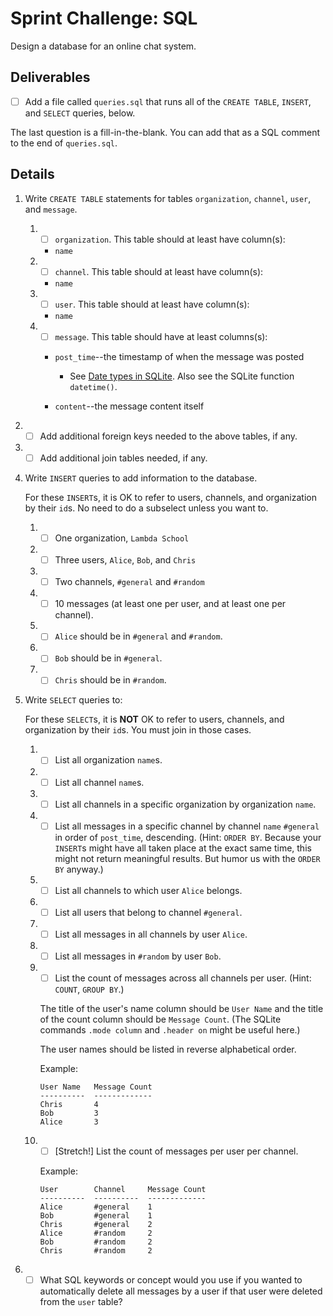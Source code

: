 # Sprint Challenge: SQL

Design a database for an online chat system.

## Deliverables

* [ ] Add a file called `queries.sql` that runs all of the `CREATE TABLE`,
`INSERT`, and `SELECT` queries, below.

The last question is a fill-in-the-blank. You can add that as a SQL
comment to the end of `queries.sql`.

## Details

1. Write `CREATE TABLE` statements for tables `organization`, `channel`, `user`,
   and `message`.

   1. * [ ] `organization`. This table should at least have column(s):
      * `name`

   2. * [ ] `channel`. This table should at least have column(s):
      * `name`

   3. * [ ] `user`. This table should at least have column(s):
      * `name`

   4. * [ ] `message`. This table should have at least columns(s):

      * `post_time`--the timestamp of when the message was posted
        * See [Date types in
          SQLite](https://www.sqlite.org/datatype3.html#date_and_time_datatype).
          Also see the SQLite function `datetime()`.

      * `content`--the message content itself

2. * [ ] Add additional foreign keys needed to the above tables, if any.

3. * [ ] Add additional join tables needed, if any.

4. Write `INSERT` queries to add information to the database.

   For these `INSERT`s, it is OK to refer to users, channels, and organization
   by their `id`s. No need to do a subselect unless you want to.

   1. * [ ] One organization, `Lambda School`
   2. * [ ] Three users, `Alice`, `Bob`, and `Chris`
   3. * [ ] Two channels, `#general` and `#random`
   4. * [ ] 10 messages (at least one per user, and at least one per channel).
   5. * [ ] `Alice` should be in `#general` and `#random`.
   6. * [ ] `Bob` should be in `#general`.
   7. * [ ] `Chris` should be in `#random`.

5. Write `SELECT` queries to:

   For these `SELECT`s, it is **NOT** OK to refer to users, channels, and
   organization by their `id`s. You must join in those cases.

   1. * [ ] List all organization `name`s.

   2. * [ ] List all channel `name`s.

   3. * [ ] List all channels in a specific organization by organization `name`.

   4. * [ ] List all messages in a specific channel by channel `name` `#general` in
      order of `post_time`, descending. (Hint: `ORDER BY`. Because your
      `INSERT`s might have all taken place at the exact same time, this might
      not return meaningful results. But humor us with the `ORDER BY` anyway.)

   5. * [ ] List all channels to which user `Alice` belongs.

   6. * [ ] List all users that belong to channel `#general`.

   7. * [ ] List all messages in all channels by user `Alice`.

   8. * [ ] List all messages in `#random` by user `Bob`.

   9. * [ ] List the count of messages across all channels per user. (Hint:
      `COUNT`, `GROUP BY`.)
      
      The title of the user's name column should be `User Name` and the title of
      the count column should be `Message Count`. (The SQLite commands
	  `.mode column` and `.header on` might be useful here.)

      The user names should be listed in reverse alphabetical order.
      
      Example:

      ```
      User Name   Message Count
      ----------  -------------
      Chris       4
      Bob         3
      Alice       3
      ```

   10. * [ ] [Stretch!] List the count of messages per user per channel.

       Example:

       ```
       User        Channel     Message Count
       ----------  ----------  -------------
       Alice       #general    1
       Bob         #general    1
       Chris       #general    2
       Alice       #random     2
       Bob         #random     2
       Chris       #random     2
       ```

6. * [ ] What SQL keywords or concept would you use if you wanted to automatically
   delete all messages by a user if that user were deleted from the `user`
   table?
